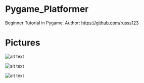 # Pygame_Platformer
Beginner Tutorial in Pygame. Author: https://github.com/russs123



# Pictures

![alt text](https://github.com/AndrewwwG/Pygame_Platformer/blob/main/screenshots/1.png) 


![alt text](https://github.com/AndrewwwG/Pygame_Platformer/blob/main/screenshots/2.png) 


![alt text](https://github.com/AndrewwwG/Pygame_Platformer/blob/main/screenshots/3.png) 

